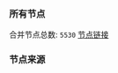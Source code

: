 ### 所有节点
合并节点总数: `5530`
[节点链接](https://github.com/rzhy1/33/raw/master/sub/sub_merge_base64.txt)

### 节点来源
